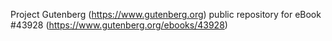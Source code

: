 Project Gutenberg (https://www.gutenberg.org) public repository for eBook #43928 (https://www.gutenberg.org/ebooks/43928)
